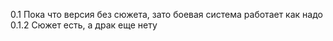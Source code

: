 0.1 Пока что версия без сюжета, зато боевая система работает как надо 
0.1.2 Сюжет есть, а драк еще нету
